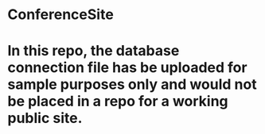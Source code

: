 # ConferenceSite

# In this repo, the database connection file has be uploaded for sample purposes only and would not be placed in a repo for a working public site.

